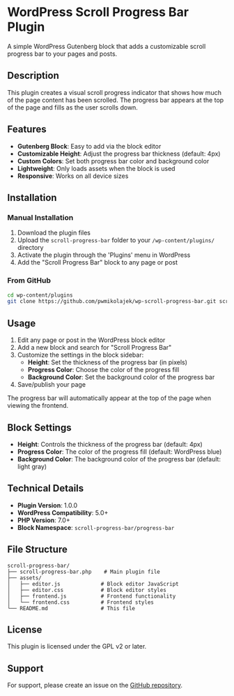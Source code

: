 # WordPress Scroll Progress Bar Plugin

A simple WordPress Gutenberg block that adds a customizable scroll progress bar to your pages and posts.

## Description

This plugin creates a visual scroll progress indicator that shows how much of the page content has been scrolled. The progress bar appears at the top of the page and fills as the user scrolls down.

## Features

- **Gutenberg Block**: Easy to add via the block editor
- **Customizable Height**: Adjust the progress bar thickness (default: 4px)
- **Custom Colors**: Set both progress bar color and background color
- **Lightweight**: Only loads assets when the block is used
- **Responsive**: Works on all device sizes

## Installation

### Manual Installation

1. Download the plugin files
2. Upload the `scroll-progress-bar` folder to your `/wp-content/plugins/` directory
3. Activate the plugin through the 'Plugins' menu in WordPress
4. Add the "Scroll Progress Bar" block to any page or post

### From GitHub

```bash
cd wp-content/plugins
git clone https://github.com/pwmikolajek/wp-scroll-progress-bar.git scroll-progress-bar
```

## Usage

1. Edit any page or post in the WordPress block editor
2. Add a new block and search for "Scroll Progress Bar"
3. Customize the settings in the block sidebar:
   - **Height**: Set the thickness of the progress bar (in pixels)
   - **Progress Color**: Choose the color of the progress fill
   - **Background Color**: Set the background color of the progress bar
4. Save/publish your page

The progress bar will automatically appear at the top of the page when viewing the frontend.

## Block Settings

- **Height**: Controls the thickness of the progress bar (default: 4px)
- **Progress Color**: The color of the progress fill (default: WordPress blue)
- **Background Color**: The background color of the progress bar (default: light gray)

## Technical Details

- **Plugin Version**: 1.0.0
- **WordPress Compatibility**: 5.0+
- **PHP Version**: 7.0+
- **Block Namespace**: `scroll-progress-bar/progress-bar`

## File Structure

```
scroll-progress-bar/
├── scroll-progress-bar.php    # Main plugin file
├── assets/
│   ├── editor.js             # Block editor JavaScript
│   ├── editor.css            # Block editor styles
│   ├── frontend.js           # Frontend functionality
│   └── frontend.css          # Frontend styles
└── README.md                 # This file
```

## License

This plugin is licensed under the GPL v2 or later.

## Support

For support, please create an issue on the [GitHub repository](https://github.com/pwmikolajek/wp-scroll-progress-bar).